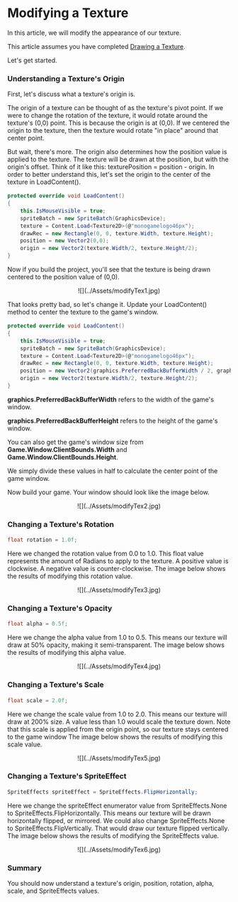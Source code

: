 


# Modifying a Texture


In this article, we will modify the appearance of our texture.

This article assumes you have completed [Drawing a Texture](TextureDrawing.md).

Let's get started.


### Understanding a Texture's Origin


First, let's discuss what a texture's origin is.


The origin of a texture can be thought of as the texture's pivot point.
If we were to change the rotation of the texture, it would rotate around the texture's (0,0) point.
This is because the origin is at (0,0).
If we centered the origin to the texture, then the texture would rotate "in place" around that center point.


But wait, there's more.
The origin also determines how the position value is applied to the texture.
The texture will be drawn at the position, but with the origin's offset.
Think of it like this: texturePosition = position - origin.
In order to better understand this, let's set the origin to the center of the texture in LoadContent().


```cs
protected override void LoadContent()
{
	this.IsMouseVisible = true;
	spriteBatch = new SpriteBatch(GraphicsDevice);
	texture = Content.Load<Texture2D>(@"monogamelogo46px");
	drawRec = new Rectangle(0, 0, texture.Width, texture.Height);
	position = new Vector2(0,0);
	origin = new Vector2(texture.Width/2, texture.Height/2);
}
```	


Now if you build the project, you'll see that the texture is being drawn centered to the position value of (0,0).


<center>![](../Assets/modifyTex1.jpg)</center>


That looks pretty bad, so let's change it. 
Update your LoadContent() method to center the texture to the game's window.


```cs
protected override void LoadContent()
{
	this.IsMouseVisible = true;
	spriteBatch = new SpriteBatch(GraphicsDevice);
	texture = Content.Load<Texture2D>(@"monogamelogo46px");
	drawRec = new Rectangle(0, 0, texture.Width, texture.Height);
	position = new Vector2(graphics.PreferredBackBufferWidth / 2, graphics.PreferredBackBufferHeight / 2);
	origin = new Vector2(texture.Width/2, texture.Height/2);
}
```	


**graphics.PreferredBackBufferWidth** refers to the width of the game's window.

**graphics.PreferredBackBufferHeight** refers to the height of the game's window.

You can also get the game's window size from **Game.Window.ClientBounds.Width** and **Game.Window.ClientBounds.Height**.

We simply divide these values in half to calculate the center point of the game window.

Now build your game. Your window should look like the image below.


<center>![](../Assets/modifyTex2.jpg)</center>


### Changing a Texture's Rotation

```cs
float rotation = 1.0f;
```	


Here we changed the rotation value from 0.0 to 1.0.
This float value represents the amount of Radians to apply to the texture.
A positive value is clockwise. A negative value is counter-clockwise.
The image below shows the results of modifying this rotation value.


<center>![](../Assets/modifyTex3.jpg)</center>


### Changing a Texture's Opacity

```cs
float alpha = 0.5f;
```	


Here we change the alpha value from 1.0 to 0.5.
This means our texture will draw at 50% opacity, making it semi-transparent.
The image below shows the results of modifying this alpha value. 


<center>![](../Assets/modifyTex4.jpg)</center>


### Changing a Texture's Scale

```cs
float scale = 2.0f;
```	


Here we change the scale value from 1.0 to 2.0.
This means our texture will draw at 200% size.
A value less than 1.0 would scale the texture down.
Note that this scale is applied from the origin point, so our texture stays centered to the game window
The image below shows the results of modifying this scale value. 


<center>![](../Assets/modifyTex5.jpg)</center>


### Changing a Texture's SpriteEffect

```cs
SpriteEffects spriteEffect = SpriteEffects.FlipHorizontally;
```	


Here we change the spriteEffect enumerator value from SpriteEffects.None to SpriteEffects.FlipHorizontally.
This means our texture will be drawn horizontally flipped, or mirrored.
We could also change SpriteEffects.None to SpriteEffects.FlipVertically.
That would draw our texture flipped vertically.
The image below shows the results of modifying the SpriteEffects value. 


<center>![](../Assets/modifyTex6.jpg)</center>


### Summary


You should now understand a texture's origin, position, rotation, alpha, scale, and SpriteEffects values.



